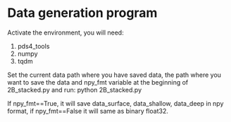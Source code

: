 # Data generation program

Activate the environment, you will need: 

  1. pds4_tools
  2. numpy
  3. tqdm
  
Set the current data path where you have saved data, the path where you want to save the data and npy_fmt variable at the beginning of 2B_stacked.py and run: 
      python 2B_stacked.py

If npy_fmt==True, it will save data_surface, data_shallow, data_deep in npy format, if npy_fmt==False it will same as binary float32.
